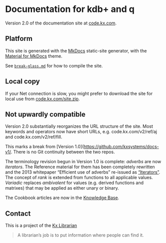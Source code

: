 Documentation for kdb+ and q
============================



Version 2.0 of the documentation site at [code.kx.com](https://code.kx.com).



Platform
--------

This site is generated with the [MkDocs](https://mkdocs.org/) static-site generator, with the [Material for MkDocs](https://squidfunk.github.io/mkdocs-material/) theme. 

See [`break-glass.md`](break-glass.md) for how to compile the site. 


Local copy
----------

If your Net connection is slow, you might prefer to download the site for local use from [code.kx.com/site.zip](http://code.kx.com/site.zip). 


Not upwardly compatible
-----------------------

Version 2.0 substantially reorganizes the URL structure of the site. 
Most keywords and operators now have short URLs, e.g. code.kx.com/v2/ref/aj and code.kx.com/v2/ref/fill. 

This marks a break from [Version 1.0](https://github.com/kxsystems/docs-v1/. 
There is no Git continuity between the two repos. 

The terminology revision begun in Version 1.0 is complete: _adverbs_ are now _iterators_. The Reference material for them has been completely rewritten and the 2013 whitepaper “Efficient use of adverbs” re-issued as [“Iterators”](https://code.kx.com/v2/wp/iterators/). The concept of _rank_ is extended from functions to all applicable values. _Variadic_ replaces _ambivalent_ for values (e.g. derived functions and matrixes) that may be applied as either unary or binary. 

The Cookbook articles are now in the [Knowledge Base](https://code.kx.com/kb/).



## Contact

This is a project of the [Kx Librarian](mailto:librarian@kx.com)

> A librarian’s job is to put information where people can find it. 

